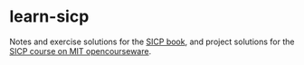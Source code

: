 # learn-sicp

Notes and exercise solutions for the [SICP book](https://mitpress.mit.edu/sicp/full-text/book/book-Z-H-11.html#%_sec_1.2), and project solutions for the [SICP course on MIT opencourseware](https://ocw.mit.edu/courses/electrical-engineering-and-computer-science/6-001-structure-and-interpretation-of-computer-programs-spring-2005/projects/).

